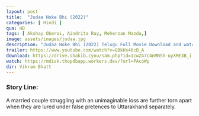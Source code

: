 ```yaml
---
layout: post
title:  "Judaa Hoke Bhi (2022)"
categories: [ Hindi ]
qua: HD
tags: [ Akshay Oberoi, Aindrita Ray, Meherzan Mazda,]
image: assets/images/judaa.jpg
description: "Judaa Hoke Bhi (2022) Telugu Full Movie Download and watch online 720p low file size 500 mb."
trailer: https://www.youtube.com/watch?v=QBkHs46cB_A
download: https://drive.shakib.cyou/sam.php?id=1cwZ47c4nMNSh-uyXME3B_i-XHrVf2Pcq
watch: https://mdisk.thopdbapp.workers.dev/?url=PAcoWp
dir: Vikram Bhatt
---
```


### Story Line:
A married couple struggling with an unimaginable loss are further torn apart when they are lured under false pretences to Uttarakhand separately.


